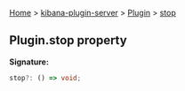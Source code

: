 [Home](./index) &gt; [kibana-plugin-server](./kibana-plugin-server.md) &gt; [Plugin](./kibana-plugin-server.plugin.md) &gt; [stop](./kibana-plugin-server.plugin.stop.md)

## Plugin.stop property

<b>Signature:</b>

```typescript
stop?: () => void;
```
